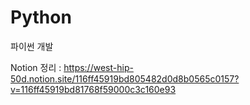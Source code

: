 # Python
파이썬 개발

Notion 정리 : 
https://west-hip-50d.notion.site/116ff45919bd805482d0d8b0565c0157?v=116ff45919bd81768f59000c3c160e93

